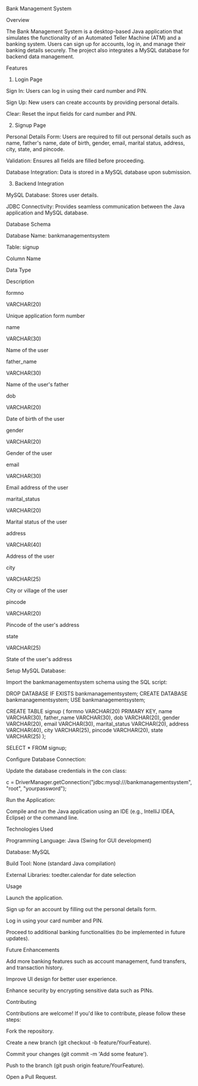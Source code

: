 Bank Management System

Overview

The Bank Management System is a desktop-based Java application that simulates the functionality of an Automated Teller Machine (ATM) and a banking system. Users can sign up for accounts, log in, and manage their banking details securely. The project also integrates a MySQL database for backend data management.

Features

1. Login Page

Sign In: Users can log in using their card number and PIN.

Sign Up: New users can create accounts by providing personal details.

Clear: Reset the input fields for card number and PIN.

2. Signup Page

Personal Details Form: Users are required to fill out personal details such as name, father's name, date of birth, gender, email, marital status, address, city, state, and pincode.

Validation: Ensures all fields are filled before proceeding.

Database Integration: Data is stored in a MySQL database upon submission.

3. Backend Integration

MySQL Database: Stores user details.

JDBC Connectivity: Provides seamless communication between the Java application and MySQL database.

Database Schema

Database Name: bankmanagementsystem

Table: signup

Column Name

Data Type

Description

formno

VARCHAR(20)

Unique application form number

name

VARCHAR(30)

Name of the user

father_name

VARCHAR(30)

Name of the user's father

dob

VARCHAR(20)

Date of birth of the user

gender

VARCHAR(20)

Gender of the user

email

VARCHAR(30)

Email address of the user

marital_status

VARCHAR(20)

Marital status of the user

address

VARCHAR(40)

Address of the user

city

VARCHAR(25)

City or village of the user

pincode

VARCHAR(20)

Pincode of the user's address

state

VARCHAR(25)

State of the user's address


Setup MySQL Database:

Import the bankmanagementsystem schema using the SQL script:

DROP DATABASE IF EXISTS bankmanagementsystem;
CREATE DATABASE bankmanagementsystem;
USE bankmanagementsystem;

CREATE TABLE signup (
    formno VARCHAR(20) PRIMARY KEY,
    name VARCHAR(30),
    father_name VARCHAR(30),
    dob VARCHAR(20),
    gender VARCHAR(20),
    email VARCHAR(30),
    marital_status VARCHAR(20),
    address VARCHAR(40),
    city VARCHAR(25),
    pincode VARCHAR(20),
    state VARCHAR(25)
);

SELECT * FROM signup;

Configure Database Connection:

Update the database credentials in the con class:

c = DriverManager.getConnection("jdbc:mysql:///bankmanagementsystem", "root", "yourpassword");

Run the Application:

Compile and run the Java application using an IDE (e.g., IntelliJ IDEA, Eclipse) or the command line.

Technologies Used

Programming Language: Java (Swing for GUI development)

Database: MySQL

Build Tool: None (standard Java compilation)

External Libraries: toedter.calendar for date selection

Usage

Launch the application.

Sign up for an account by filling out the personal details form.

Log in using your card number and PIN.

Proceed to additional banking functionalities (to be implemented in future updates).

Future Enhancements

Add more banking features such as account management, fund transfers, and transaction history.

Improve UI design for better user experience.

Enhance security by encrypting sensitive data such as PINs.

Contributing

Contributions are welcome! If you'd like to contribute, please follow these steps:

Fork the repository.

Create a new branch (git checkout -b feature/YourFeature).

Commit your changes (git commit -m 'Add some feature').

Push to the branch (git push origin feature/YourFeature).

Open a Pull Request.

